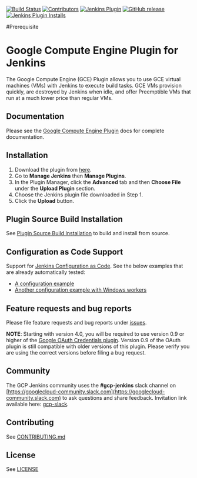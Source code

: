 <!--
 Copyright 2020 Google LLC

 Licensed under the Apache License, Version 2.0 (the "License"); you may not use this file except in
 compliance with the License. You may obtain a copy of the License at

        https://www.apache.org/licenses/LICENSE-2.0

 Unless required by applicable law or agreed to in writing, software distributed under the License
 is distributed on an "AS IS" BASIS, WITHOUT WARRANTIES OR CONDITIONS OF ANY KIND, either express or
 implied. See the License for the specific language governing permissions and limitations under the
 License.
-->

[![Build Status](https://ci.jenkins.io/job/Plugins/job/google-compute-engine-plugin/job/master/badge/icon)](https://ci.jenkins.io/job/Plugins/job/google-compute-engine-plugin/job/develop/)
[![Contributors](https://img.shields.io/github/contributors/jenkinsci/google-compute-engine-plugin.svg)](https://github.com/jenkinsci/google-compute-engine-plugin/graphs/contributors)
[![Jenkins Plugin](https://img.shields.io/jenkins/plugin/v/google-compute-engine.svg)](https://plugins.jenkins.io/google-compute-engine)
[![GitHub release](https://img.shields.io/github/v/tag/jenkinsci/google-compute-engine-plugin?label=changelog)](https://github.com/jenkinsci/google-compute-engine-plugin/blob/develop/CHANGELOG.md)
[![Jenkins Plugin Installs](https://img.shields.io/jenkins/plugin/i/google-compute-engine.svg?color=blue)](https://plugins.jenkins.io/google-compute-engine)

#Prerequisite

# Google Compute Engine Plugin for Jenkins
The Google Compute Engine (GCE) Plugin allows you to use GCE virtual machines (VMs) with Jenkins to execute build tasks. GCE VMs provision quickly, are destroyed by Jenkins when idle, and offer Preemptible VMs that run at a much lower price than regular VMs.

## Documentation
Please see the [Google Compute Engine Plugin](docs/Home.md) docs for complete documentation.

## Installation
1. Download the plugin from [here](https://storage.googleapis.com/jenkins-graphite/google-compute-plugin-latest.hpi).
1. Go to **Manage Jenkins** then **Manage Plugins**.
1. In the Plugin Manager, click the **Advanced** tab and then **Choose File** under the **Upload Plugin** section.
1. Choose the Jenkins plugin file downloaded in Step 1.
1. Click the **Upload** button.

## Plugin Source Build Installation
See [Plugin Source Build Installation](docs/source_build_installation.md) to build and install from
source.

## Configuration as Code Support
Support for [Jenkins Configuration as Code](https://jenkins.io/projects/jcasc/). See the below examples that are already automatically tested:

* [A configuration example](./src/test/resources/com/google/jenkins/plugins/computeengine/configuration-as-code.yml)
* [Another configuration example with Windows workers](./src/test/resources/com/google/jenkins/plugins/computeengine/integration/configuration-as-code-windows-it.yml)


## Feature requests and bug reports
Please file feature requests and bug reports under [issues](https://github.com/jenkinsci/google-compute-engine-plugin/issues).

**NOTE**: Starting with version 4.0, you will be required to use version 0.9 or higher of the
[Google OAuth Credentials plugin](https://github.com/jenkinsci/google-oauth-plugin). Version 0.9 of
the OAuth plugin is still compatible with older versions of this plugin. Please verify you are
using the correct versions before filing a bug request.

## Community

The GCP Jenkins community uses the **#gcp-jenkins** slack channel on
[https://googlecloud-community.slack.com](https://googlecloud-community.slack.com)
to ask questions and share feedback. Invitation link available here:
[gcp-slack](https://cloud.google.com/community#home-support).

## Contributing
See [CONTRIBUTING.md](CONTRIBUTING.md)

## License
See [LICENSE](LICENSE)
